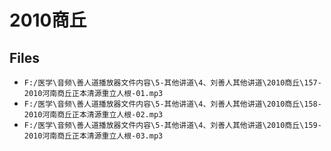 # 2010商丘

## Files

- `F:/医学\音频\善人道播放器文件内容\5-其他讲道\4、刘善人其他讲道\2010商丘\157-2010河南商丘正本清源重立人根-01.mp3`
- `F:/医学\音频\善人道播放器文件内容\5-其他讲道\4、刘善人其他讲道\2010商丘\158-2010河南商丘正本清源重立人根-02.mp3`
- `F:/医学\音频\善人道播放器文件内容\5-其他讲道\4、刘善人其他讲道\2010商丘\159-2010河南商丘正本清源重立人根-03.mp3`

